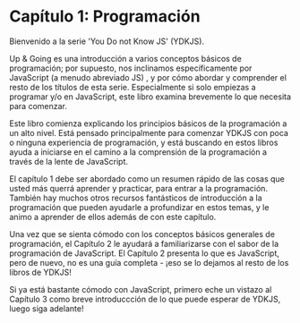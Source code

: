 # Capítulo 1: Programación

Bienvenido a la serie 'You Do not Know JS' \(YDKJS\).

Up & Going es una introducción a varios conceptos básicos de programación; por supuesto, nos inclinamos específicamente por JavaScript \(a menudo abreviado JS\) , y por cómo abordar y comprender el resto de los títulos de esta serie. Especialmente si solo empiezas a programar y/o en JavaScript, este libro examina brevemente lo que necesita para comenzar.

Este libro comienza explicando los principios básicos de la programación a un alto nivel. Está pensado principalmente para comenzar YDKJS con poca o ninguna experiencia de programación, y está buscando en estos libros ayuda a iniciarse en el camino a la comprensión de la programación a través de la lente de JavaScript.

El capítulo 1 debe ser abordado como un resumen rápido de las cosas que usted más querrá aprender y practicar, para entrar a la programación. También hay muchos otros recursos fantásticos de introducción a la programación que pueden ayudarle a profundizar en estos temas, y le animo a aprender de ellos además de con este capítulo.

Una vez que se sienta cómodo con los conceptos básicos generales de programación, el Capítulo 2 le ayudará a familiarizarse con el sabor de la programación de JavaScript. El Capítulo 2 presenta lo que es JavaScript, pero de nuevo, no es una guía completa - ¡eso se lo dejamos al resto de los libros de YDKJS!

Si ya está bastante cómodo con JavaScript, primero eche un vistazo al Capítulo 3 como breve introduccción de lo que puede esperar de YDKJS, luego siga adelante!
